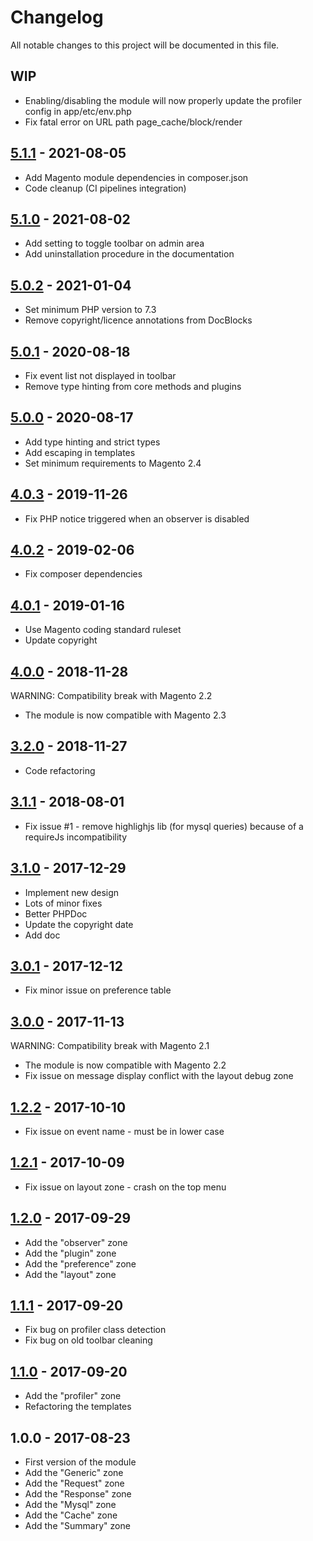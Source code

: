 # Changelog

All notable changes to this project will be documented in this file.

## WIP

- Enabling/disabling the module will now properly update the profiler config in app/etc/env.php
- Fix fatal error on URL path page_cache/block/render

## [5.1.1] - 2021-08-05
[5.1.1]: https://github.com/Smile-SA/magento2-module-debug-toolbar/compare/5.1.0...5.1.1

- Add Magento module dependencies in composer.json
- Code cleanup (CI pipelines integration)

## [5.1.0] - 2021-08-02
[5.1.0]: https://github.com/Smile-SA/magento2-module-debug-toolbar/compare/5.0.2...5.1.0

- Add setting to toggle toolbar on admin area
- Add uninstallation procedure in the documentation

## [5.0.2] - 2021-01-04
[5.0.2]: https://github.com/Smile-SA/magento2-module-debug-toolbar/compare/5.0.1...5.0.2

- Set minimum PHP version to 7.3
- Remove copyright/licence annotations from DocBlocks

## [5.0.1] - 2020-08-18
[5.0.1]: https://github.com/Smile-SA/magento2-module-debug-toolbar/compare/5.0.0...5.0.1

- Fix event list not displayed in toolbar
- Remove type hinting from core methods and plugins

## [5.0.0] - 2020-08-17
[5.0.0]: https://github.com/Smile-SA/magento2-module-debug-toolbar/compare/4.0.3...5.0.0

- Add type hinting and strict types
- Add escaping in templates
- Set minimum requirements to Magento 2.4

## [4.0.3] - 2019-11-26
[4.0.3]: https://github.com/Smile-SA/magento2-module-debug-toolbar/compare/4.0.2...4.0.3

- Fix PHP notice triggered when an observer is disabled

## [4.0.2] - 2019-02-06
[4.0.2]: https://github.com/Smile-SA/magento2-module-debug-toolbar/compare/4.0.1...4.0.2

- Fix composer dependencies

## [4.0.1] - 2019-01-16
[4.0.1]: https://github.com/Smile-SA/magento2-module-debug-toolbar/compare/4.0.0...4.0.1

- Use Magento coding standard ruleset
- Update copyright

## [4.0.0] - 2018-11-28
[4.0.0]: https://github.com/Smile-SA/magento2-module-debug-toolbar/compare/3.2.0...4.0.0

WARNING: Compatibility break with Magento 2.2

- The module is now compatible with Magento 2.3

## [3.2.0] - 2018-11-27
[3.2.0]: https://github.com/Smile-SA/magento2-module-debug-toolbar/compare/3.1.1...3.2.0

- Code refactoring

## [3.1.1] - 2018-08-01
[3.1.1]: https://github.com/Smile-SA/magento2-module-debug-toolbar/compare/3.1.0...3.1.1

- Fix issue #1 - remove highlighjs lib (for mysql queries) because of a requireJs incompatibility

## [3.1.0] - 2017-12-29
[3.1.0]: https://github.com/Smile-SA/magento2-module-debug-toolbar/compare/3.0.1...3.1.0

- Implement new design
- Lots of minor fixes
- Better PHPDoc
- Update the copyright date
- Add doc

## [3.0.1] - 2017-12-12
[3.0.1]: https://github.com/Smile-SA/magento2-module-debug-toolbar/compare/3.0.0...3.0.1

- Fix minor issue on preference table

## [3.0.0] - 2017-11-13
[3.0.0]: https://github.com/Smile-SA/magento2-module-debug-toolbar/compare/1.2.2...3.0.0

WARNING: Compatibility break with Magento 2.1

- The module is now compatible with Magento 2.2
- Fix issue on message display conflict with the layout debug zone

## [1.2.2] - 2017-10-10
[1.2.2]: https://github.com/Smile-SA/magento2-module-debug-toolbar/compare/1.2.1...1.2.2

- Fix issue on event name - must be in lower case

## [1.2.1] - 2017-10-09
[1.2.1]: https://github.com/Smile-SA/magento2-module-debug-toolbar/compare/1.2.0...1.2.1

- Fix issue on layout zone - crash on the top menu

## [1.2.0] - 2017-09-29
[1.2.0]: https://github.com/Smile-SA/magento2-module-debug-toolbar/compare/1.1.1...1.2.0

- Add the "observer" zone
- Add the "plugin" zone
- Add the "preference" zone
- Add the "layout" zone
  
## [1.1.1] - 2017-09-20
[1.1.1]: https://github.com/Smile-SA/magento2-module-debug-toolbar/compare/1.1.0...1.1.1

- Fix bug on profiler class detection
- Fix bug on old toolbar cleaning
  
## [1.1.0] - 2017-09-20
[1.1.0]: https://github.com/Smile-SA/magento2-module-debug-toolbar/compare/1.0.0...1.1.0

- Add the "profiler" zone
- Refactoring the templates

## 1.0.0 - 2017-08-23

- First version of the module
- Add the "Generic" zone
- Add the "Request" zone
- Add the "Response" zone
- Add the "Mysql" zone
- Add the "Cache" zone
- Add the "Summary" zone
